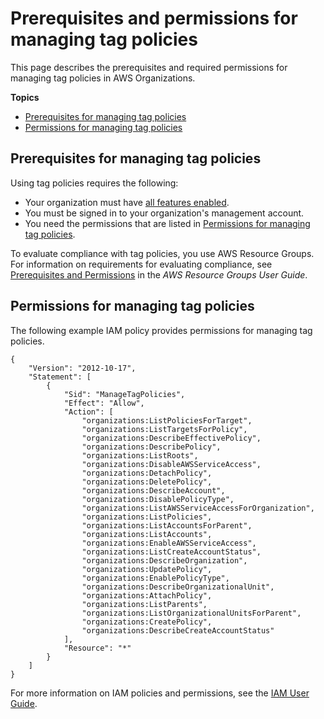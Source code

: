# Prerequisites and permissions for managing tag policies<a name="orgs_manage_policies_tag-policies-prereqs"></a>

This page describes the prerequisites and required permissions for managing tag policies in AWS Organizations\.

**Topics**
+ [Prerequisites for managing tag policies](#tag-policies-prereqs-overview)
+ [Permissions for managing tag policies](#tag-policies-permissions-manage-policies)

## Prerequisites for managing tag policies<a name="tag-policies-prereqs-overview"></a>

Using tag policies requires the following:
+ Your organization must have [all features enabled](orgs_manage_org_support-all-features.md)\. 
+ You must be signed in to your organization's management account\. 
+ You need the permissions that are listed in [Permissions for managing tag policies](#tag-policies-permissions-manage-policies)\.

To evaluate compliance with tag policies, you use AWS Resource Groups\. For information on requirements for evaluating compliance, see [Prerequisites and Permissions](https://docs.aws.amazon.com/ARG/latest/userguide/tag-policies-prereqs.html) in the *AWS Resource Groups User Guide*\.

## Permissions for managing tag policies<a name="tag-policies-permissions-manage-policies"></a>

The following example IAM policy provides permissions for managing tag policies\. 

```
{
    "Version": "2012-10-17",
    "Statement": [
        {
            "Sid": "ManageTagPolicies",
            "Effect": "Allow",
            "Action": [
                "organizations:ListPoliciesForTarget",
                "organizations:ListTargetsForPolicy",
                "organizations:DescribeEffectivePolicy",
                "organizations:DescribePolicy",
                "organizations:ListRoots",
                "organizations:DisableAWSServiceAccess",
                "organizations:DetachPolicy",
                "organizations:DeletePolicy",
                "organizations:DescribeAccount",
                "organizations:DisablePolicyType",
                "organizations:ListAWSServiceAccessForOrganization",
                "organizations:ListPolicies",
                "organizations:ListAccountsForParent",
                "organizations:ListAccounts",
                "organizations:EnableAWSServiceAccess",
                "organizations:ListCreateAccountStatus",
                "organizations:DescribeOrganization",
                "organizations:UpdatePolicy",
                "organizations:EnablePolicyType",
                "organizations:DescribeOrganizationalUnit",
                "organizations:AttachPolicy",
                "organizations:ListParents",
                "organizations:ListOrganizationalUnitsForParent",
                "organizations:CreatePolicy",
                "organizations:DescribeCreateAccountStatus"
            ],
            "Resource": "*"
        }
    ]
}
```

For more information on IAM policies and permissions, see the [IAM User Guide](https://docs.aws.amazon.com/IAM/latest/UserGuide/)\.